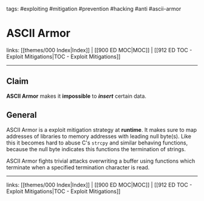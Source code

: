 tags: #exploiting #mitigation #prevention #hacking #anti #ascii-armor

# ASCII Armor

links: [[themes/000 Index|Index]] | [[900 ED MOC|MOC]] | [[912 ED TOC - Exploit Mitigations|TOC - Exploit Mitigations]]

---

## Claim

**ASCII Armor** makes it **impossible** to ***insert*** certain data.

## General

ASCII Armor is a exploit mitigation strategy at **runtime**. It makes sure to map addresses of libraries to memory addresses with leading null byte(s). Like this it becomes hard to abuse C's `strcpy` and similar behaving functions, because the null byte indicates this functions the termination of strings.

ASCII Armor fights trivial attacks overwriting a buffer using functions which terminate when a specified termination character is read.

---
links: [[themes/000 Index|Index]] | [[900 ED MOC|MOC]] | [[912 ED TOC - Exploit Mitigations|TOC - Exploit Mitigations]]